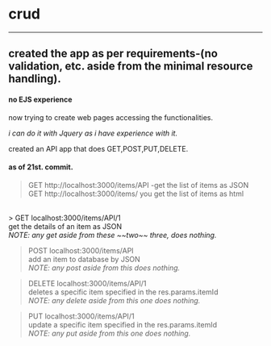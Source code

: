 # crud
----------------------------------------------------
created the  app as per requirements-(no validation, etc. aside from the minimal resource handling).
----------------------------------------------------
#### no EJS experience

now trying to create web pages accessing the functionalities.

<i>i can do it with Jquery as i have experience with it.</i>

created an API app that does GET,POST,PUT,DELETE.

#### as of 21st. commit.
> GET http://localhost:3000/items/API -get the list of items as JSON
> GET http://localhost:3000/items/ you get the list of items as html
<br>
> GET localhost:3000/items/API/1 
    <br>get the details of an item as JSON<br>
<i>NOTE: any get aside from these ~~two~~ three, does nothing.</i>

> POST localhost:3000/items/API 
    <br>add an item to database by JSON<br>
<i>NOTE: any post aside from this does nothing.</i>

> DELETE localhost:3000/items/API/1 
    <br>deletes a specific item specified in the res.params.itemId<br>
<i>NOTE: any delete aside from this one does nothing.</i>


> PUT localhost:3000/items/API/1 
    <br>update a specific item specified in the res.params.itemId<br>
<i>NOTE: any put aside from this one does nothing.</i>
